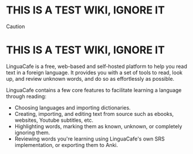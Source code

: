 # THIS IS A TEST WIKI, IGNORE IT

>[!CAUTION]
> # THIS IS A TEST WIKI, IGNORE IT

LinguaCafe is a free, web-based and self-hosted platform to help you read text in a foreign language. It provides you with a set of tools to read, look up, and review unknown words, and do so as effortlessly as possible.

LinguaCafe contains a few core features to facilitate learning a language through reading:

- Choosing languages and importing dictionaries.
- Creating, importing, and editing text from source such as ebooks, websites, Youtube subtitles, etc.
- Highlighting words, marking them as known, unknown, or completely ignoring them.
- Reviewing words you're learning using LinguaCafe's own SRS implementation, or exporting them to Anki.